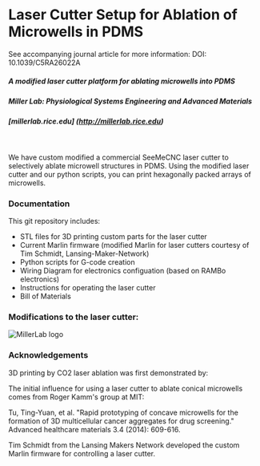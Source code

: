 # Laser Cutter Setup for Ablation of Microwells in PDMS

See accompanying journal article for more information: 
DOI: 10.1039/C5RA26022A 

##### A modified laser cutter platform for ablating microwells into PDMS
##### Miller Lab: Physiological Systems Engineering and Advanced Materials
##### [millerlab.rice.edu] (http://millerlab.rice.edu)
&nbsp;

We have custom modified a commercial SeeMeCNC laser cutter to selectively ablate microwell structures in PDMS. Using the modified laser cutter and our python scripts, you can print hexagonally packed arrays of microwells.


### Documentation
This git repository includes:
- STL files for 3D printing custom parts for the laser cutter
- Current Marlin firmware (modified Marlin for laser cutters courtesy of Tim Schmidt, Lansing-Maker-Network)
- Python scripts for G-code creation
- Wiring Diagram for electronics configuation (based on RAMBo electronics)
- Instructions for operating the laser cutter
- Bill of Materials


### Modifications to the laser cutter:


![MillerLab logo](https://github.com/MillerLabFTW/OpenSLS/blob/master/MillerLab_logo.jpg)


### Acknowledgements

3D printing by CO2 laser ablation was first demonstrated by:

 

The initial influence for using a laser cutter to ablate conical microwells comes from Roger Kamm's group at MIT:

Tu, Ting-Yuan, et al. "Rapid prototyping of concave microwells for the formation of 3D multicellular cancer aggregates for drug screening." Advanced healthcare materials 3.4 (2014): 609-616.


Tim Schmidt from the Lansing Makers Network developed the custom Marlin firmware for controlling a laser cutter.
